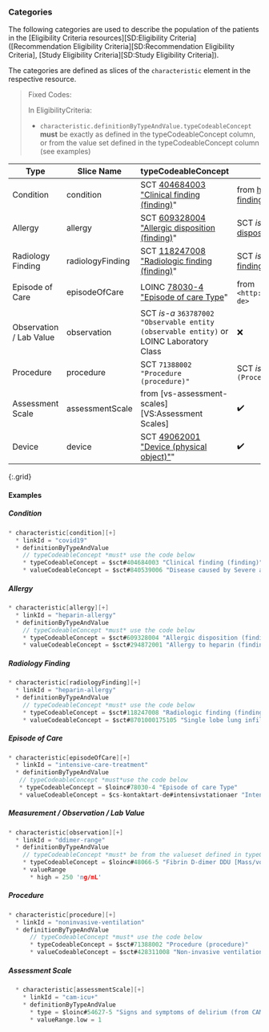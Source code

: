 ### Categories
The following categories are used to describe the population of the patients in the [Eligibility Criteria resources][SD:Eligibility Criteria] ([Recommendation Eligibility Criteria][SD:Recommendation Eligibility Criteria], [Study Eligibility Criteria][SD:Study Eligibility Criteria]).

The categories are defined as slices of the `characteristic` element in the respective resource.

> Fixed Codes:
>
>  In EligibilityCriteria:
> * `characteristic.definitionByTypeAndValue.typeCodeableConcept` **must** be exactly as defined in the typeCodeableConcept column, or from the value set defined in the typeCodeableConcept column (see examples)

| Type | Slice Name | typeCodeableConcept | valueCodeableConcept | valueQuantity/valueRange |
| --- | --- | --- | --- | :---: |
| Condition | condition | SCT [404684003 "Clinical finding (finding)](https://browser.ihtsdotools.org/?perspective=full&conceptId1=404684003&edition=MAIN/2022-04-30&release=&languages=en)" | from <http://hl7.org/fhir/ValueSet/clinical-findings> | ❌ |
| Allergy | allergy | SCT [609328004 "Allergic disposition (finding)](https://browser.ihtsdotools.org/?perspective=full&conceptId1=609328004&edition=MAIN/2022-04-30&release=&languages=en)" | SCT *is-a* [609328004 "Allergic disposition (finding)](https://browser.ihtsdotools.org/?perspective=full&conceptId1=609328004&edition=MAIN/2022-04-30&release=&languages=en)" | ❌ |
| Radiology Finding | radiologyFinding | SCT [118247008 "Radiologic finding (finding)](https://browser.ihtsdotools.org/?perspective=full&conceptId1=118247008&edition=MAIN/2022-04-30&release=&languages=en)" | SCT *is-a* [118247008 "Radiologic finding (finding)](https://browser.ihtsdotools.org/?perspective=full&conceptId1=118247008&edition=MAIN/2022-04-30&release=&languages=en)" | ❌ |
| Episode of Care | episodeOfCare | LOINC [78030-4 "Episode of care Type](https://loinc.org/78030-4/)" | from `<http://fhir.de/CodeSystem/kontaktart-de>` | ❌ |
| Observation / Lab Value | observation | SCT *is-a* `363787002 "Observable entity (observable entity)` or LOINC Laboratory Class | ❌ | ✔️ |
| Procedure | procedure | SCT `71388002 "Procedure (procedure)"`  | SCT *is-a* `71388002 Procedure (Procedure)` | ❌ |
| Assessment Scale | assessmentScale | from [vs-assessment-scales][VS:Assessment Scales] | ✔️  | ✔️ |
| Device | device | SCT [49062001 "Device (physical object)"](https://browser.ihtsdotools.org/?perspective=full&conceptId1=49062001&edition=MAIN/2022-04-30&release=&languages=en)"  | ✔️  | ❌ |
{:.grid}

#### Examples

##### Condition
```C
* characteristic[condition][+]
  * linkId = "covid19"
  * definitionByTypeAndValue
    // typeCodeableConcept *must* use the code below
    * typeCodeableConcept = $sct#404684003 "Clinical finding (finding)"
    * valueCodeableConcept = $sct#840539006 "Disease caused by Severe acute respiratory syndrome coronavirus 2 (disorder)"
```

##### Allergy
```C
* characteristic[allergy][+]
  * linkId = "heparin-allergy"
  * definitionByTypeAndValue
    // typeCodeableConcept *must* use the code below
    * typeCodeableConcept = $sct#609328004 "Allergic disposition (finding)"
    * valueCodeableConcept = $sct#294872001 "Allergy to heparin (finding)"
```

##### Radiology Finding
```C
* characteristic[radiologyFinding][+]
  * linkId = "heparin-allergy"
  * definitionByTypeAndValue
    // typeCodeableConcept *must* use the code below
    * typeCodeableConcept = $sct#118247008 "Radiologic finding (finding)"
    * valueCodeableConcept = $sct#8701000175105 "Single lobe lung infiltrate (disorder)"
```

##### Episode of Care
```C
* characteristic[episodeOfCare][+]
  * linkId = "intensive-care-treatment"
  * definitionByTypeAndValue
   // typeCodeableConcept *must*use the code below
   * typeCodeableConcept = $loinc#78030-4 "Episode of care Type"
   * valueCodeableConcept = $cs-kontaktart-de#intensivstationaer "Intensivstationär"
```

##### Measurement / Observation / Lab Value
```C
* characteristic[observation][+]
  * linkId = "ddimer-range"
  * definitionByTypeAndValue
    // typeCodeableConcept *must* be from the valueset defined in typeCodeableConcept column (left)
    * typeCodeableConcept = $loinc#48066-5 "Fibrin D-dimer DDU [Mass/volume] in Platelet poor plasma"
    * valueRange
      * high = 250 'ng/mL'
```

##### Procedure
```C
* characteristic[procedure][+]
  * linkId = "noninvasive-ventilation"
  * definitionByTypeAndValue
      // typeCodeableConcept *must* use the code below
      * typeCodeableConcept = $sct#71388002 "Procedure (procedure)"
      * valueCodeableConcept = $sct#428311008 "Non-invasive ventilation (regime/therapy)"
```

##### Assessment Scale

```C
  * characteristic[assessmentScale][+]
    * linkId = "cam-icu+"
    * definitionByTypeAndValue
      * type = $loinc#54627-5 "Signs and symptoms of delirium (from CAM)"
      * valueRange.low = 1
```
